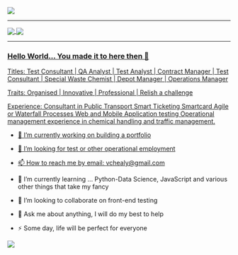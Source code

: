 <a href="https://www.linkedin.com/in/vincenthealy/" imageanchor="1"><img align="center" src="https://github.com/vchealy/vchealy/blob/main/VC%20HEALY%20MAKing%20LIFE%20BEtter.png width: 100%"></a>
<hr>
<a href="https://hashnode.com/@vchealy/joinme" imageanchor="1"><img align="center" src="https://github.com/vchealy/vchealy/blob/main/brand-full.png"></a><a class="twitter-follow-button" data-size="large" data-show-count="false" href="https://twitter.com/VincentCHealy?ref_src=twsrc%5Etfw;" > <img align="center" src="https://img.shields.io/badge/twitter-%231DA1F2.svg?&amp;style=for-the-badge&amp;logo=twitter&amp;logoColor=white" style="max-width:100%;" </a>
<hr>

### Hello World... You made it to here then 👋

Titles:
Test Consultant | QA Analyst | Test Analyst | Contract Manager | Test Consultant | Special Waste Chemist | Depot Manager | Operations Manager

Traits:
Organised | Innovative | Professional | Relish a challenge

Experience:
Consultant in Public Transport Smart Ticketing Smartcard
Agile or Waterfall Processes
Web and Mobile Application testing
Operational management experience in chemical handling and traffic management.

- 🔭 I’m currently working on building a portfolio
- 🤔 I’m looking for test or other operational  employment
- 📫 How to reach me by email: vchealy@gmail.com

- 🌱 I’m currently learning ... Python-Data Science,  JavaScript and various other things that take my fancy
- 👯 I’m looking to collaborate on front-end testing
- 💬 Ask me about anything, I will do my best to help
- ⚡ Some day, life will be perfect for everyone

<img align="center" src="https://github-readme-stats.vercel.app/api/top-langs/?username=vchealy&amp;layout=compact%22%20style=%22max-width:100%%20padding-right: 20px;">
